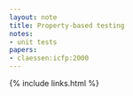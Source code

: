 ```yaml
---
layout: note
title: Property-based testing
notes:
- unit tests
papers:
- claessen:icfp:2000
---
```



{% include links.html %}
